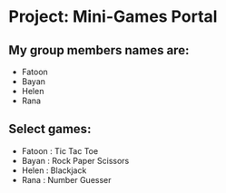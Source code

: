 # Project:  Mini-Games Portal


## My group members names are:
- Fatoon
- Bayan
- Helen
- Rana

## Select games:
- Fatoon : Tic Tac Toe
- Bayan : Rock Paper Scissors
- Helen : Blackjack
- Rana : Number Guesser